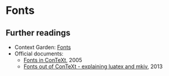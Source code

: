 # Fonts

## Further readings

- Context Garden: [Fonts](https://wiki.contextgarden.net/Fonts)
- Official documents:
    - [Fonts in ConTeXt](http://www.pragma-ade.nl/general/manuals/mfonts.pdf), 2005
    - [Fonts out of ConTeXt - explaining luatex and mkiv](http://www.pragma-ade.nl/general/manuals/fonts-mkiv.pdf), 2013
